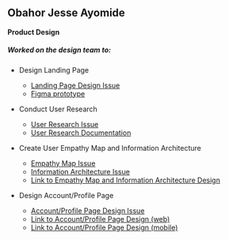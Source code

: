 ## Obahor Jesse Ayomide
 __Product Design__

##### Worked on the design team to:

* Design Landing Page <br>
    - [Landing Page Design Issue](https://github.com/zuri-training/kk-website/issues/5)
    - [Figma prototype](https://www.figma.com/proto/GbL8dOnV9ar6MsEAtfGyoa/kampus-connect-drafts?page-id=549%3A433&node-id=1065%3A2176&viewport=3137%2C1968%2C0.1&scaling=scale-down&starting-point-node-id=1065%3A2176)
    
* Conduct User Research <br>
    - [User Research Issue](https://github.com/zuri-training/kk-website/issues/17)
    - [User Research Documentation](https://docs.google.com/document/d/1MN7vu5gi2OZQNlOC5j-pR2GtxdPQwdETNCAt7zdC6RQ/edit?usp=sharing)

* Create User Empathy Map and Information Architecture <br>
    - [Empathy Map Issue](https://github.com/zuri-training/kk-website/issues/13)
    - [Information Architecture Issue](https://github.com/zuri-training/kk-website/issues/16)
    - [Link to Empathy Map and Information Architecture Design](https://www.figma.com/file/CjyLBj9bJ4T8czWUrSMITa/TEAM-112_COLFILMS?node-id=0%3A1)
 
* Design Account/Profile Page <br>
    - [Account/Profile Page Design Issue](https://github.com/zuri-training/kk-platform_fe/issues/7)
    - [Link to Account/Profile Page Design (web)](https://www.figma.com/proto/GbL8dOnV9ar6MsEAtfGyoa/kampus-connect-drafts?page-id=549%3A433&node-id=1014%3A3284&viewport=3137%2C1968%2C0.1&scaling=scale-down&starting-point-node-id=1014%3A3284&show-proto-sidebar=1)
    - [Link to Account/Profile Page Design (mobile)](https://www.figma.com/proto/GbL8dOnV9ar6MsEAtfGyoa/kampus-connect-drafts?page-id=549%3A433&node-id=1014%3A8578&viewport=3137%2C1968%2C0.1&scaling=scale-down&starting-point-node-id=1014%3A8578&show-proto-sidebar=1)
 

